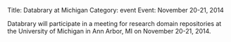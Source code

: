 Title: Databrary at Michigan
Category: event
Event: November 20-21, 2014

Databrary will participate in a meeting for research domain repositories at the University of Michigan in Ann Arbor, MI on November 20-21, 2014.
